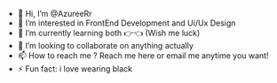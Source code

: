 - 👋 Hi, I’m @AzureeRr
- 👀 I’m interested in FrontEnd Development and Ui/Ux Design
- 🌱 I’m currently learning both 👉👈 (Wish me luck)
- 💞️ I’m looking to collaborate on anything actually
- 📫 How to reach me ? Reach me here or email me anytime you want!
- ⚡ Fun fact: i love wearing black

<!---
AzureeRr/AzureeRr is a ✨ special ✨ repository because its `README.md` (this file) appears on your GitHub profile.
You can click the Preview link to take a look at your changes.
--->
